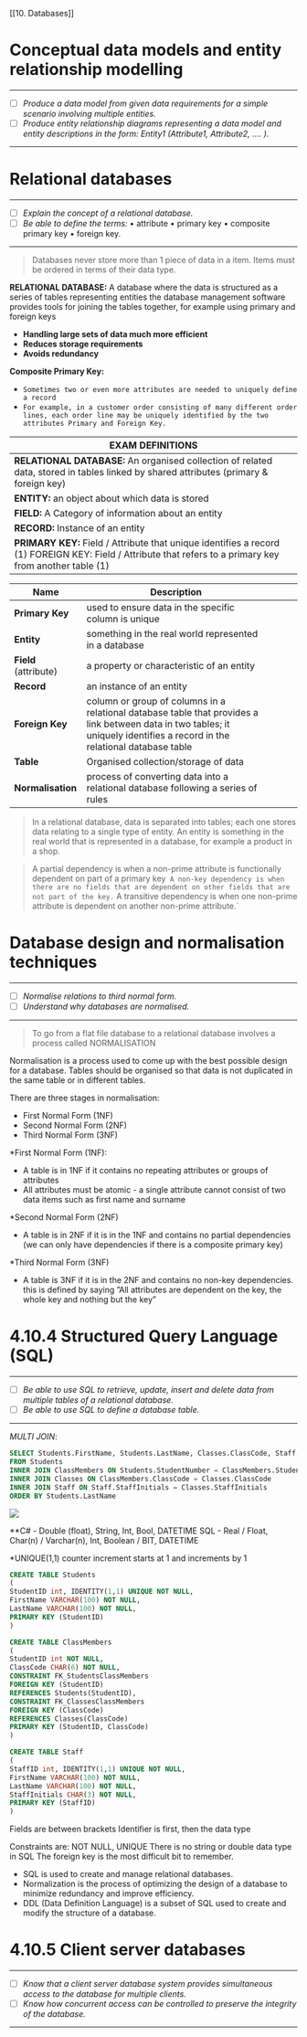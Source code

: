 [[10. Databases]]
# Conceptual data models and entity relationship modelling
---
- [ ] *Produce a data model from given data requirements for a simple scenario involving multiple entities.*
- [ ] *Produce entity relationship diagrams representing a data model and entity descriptions in the form: Entity1 (Attribute1, Attribute2, …. ).*
---

# Relational databases
---
- [ ] *Explain the concept of a relational database.*
- [ ] *Be able to define the terms:* 
	• attribute
	• primary key
	• composite primary key
	• foreign key.
---
> Databases never store more than 1 piece of data in a item. Items must be ordered in terms of their data type.

**RELATIONAL DATABASE:** A database where the data is structured as a series of tables representing entities the database management software provides tools for joining the tables together, for example using primary and foreign keys

- **Handling large sets of data much more efficient**
- **Reduces storage requirements**
- **Avoids redundancy**

**Composite Primary Key:**
- `Sometimes two or even more attributes are needed to uniquely define a record`
- `For example, in a customer order consisting of many different order lines, each order line may be uniquely identified by the two attributes Primary and Foreign Key.`


| EXAM DEFINITIONS                                                                                                                       |
| -------------------------------------------------------------------------------------------------------------------------------------- |
| **RELATIONAL DATABASE:** An organised collection of related data, stored in tables linked by shared attributes (primary & foreign key) |
| **ENTITY:** an object about which data is stored                                                                                       |
| **FIELD:** A Category of information about an entity                                                                                   |
| **RECORD:** Instance of an entity                                                                                                      |
| **PRIMARY KEY:** Field / Attribute that unique identifies a record (1) FOREIGN KEY: Field / Attribute that refers to a primary key from another table (1)                                                                                                                                       |


| Name                  | Description                                                                                                                                                                 |     |     |     |
| --------------------- | --------------------------------------------------------------------------------------------------------------------------------------------------------------------------- | --- | --- | --- |
| **Primary Key**       | used to ensure data in the specific column is unique                                                                                                                        |     |     |     |
| **Entity**            | something in the real world represented in a database                                                                                                                       |     |     |     |
| **Field** (attribute) | a property or characteristic of an entity                                                                                                                                   |     |     |     |
| **Record**            | an instance of an entity                                                                                                                                                    |     |     |     |
| **Foreign Key**       | column or group of columns in a relational database table that provides a link between data in two tables; it uniquely identifies a record in the relational database table |     |     |     |
| **Table**             | Organised collection/storage of data                                                                                                                                        |     |     |     |
| **Normalisation**     | process of converting data into a relational database following a series of rules                                                                                           |     |     |     |

>In a relational database, data is separated into tables; each one stores data relating to a single type of entity. An entity is something in the real world that is represented in a database, for example a product in a shop.

>A partial dependency is when a non-prime attribute is functionally dependent on part of a primary key`
>A non-key dependency is when there are no fields that are dependent on other fields that are not part of the key.`
>A transitive dependency is when one non-prime attribute is dependent on another non-prime attribute.`


# Database design and normalisation techniques
---
- [ ] *Normalise relations to third normal form.*
- [ ] *Understand why databases are normalised.*
---
>To go from a flat file database to a relational database involves a process called NORMALISATION


Normalisation is a process used to come up with the best possible design for a database. Tables should be organised so that data is not duplicated in the same table or in different tables.

There are three stages in normalisation:
- First Normal Form (1NF)
- Second Normal Form (2NF)
- Third Normal Form (3NF)

*First Normal Form (1NF):
- A table is in 1NF if it contains no repeating attributes or groups of attributes
- All attributes must be atomic - a single attribute cannot consist of two data items such as first name and surname

*Second Normal Form (2NF)
- A table is in 2NF if it is in the 1NF and contains no partial dependencies (we can only have dependencies if there is a composite primary key)

*Third Normal Form (3NF)
- A table is 3NF if it is in the 2NF and contains no non-key dependencies. this is defined by saying ”All attributes are dependent on the key, the whole key and nothing but the key”


# 4.10.4 Structured Query Language (SQL)
---
- [ ] *Be able to use SQL to retrieve, update, insert and delete data from multiple tables of a relational database.*
- [ ] *Be able to use SQL to define a database table.*
---
*MULTI JOIN*:
```sql
SELECT Students.FirstName, Students.LastName, Classes.ClassCode, Staff.StaffInitials, Staff.FirstName, Staff.LastName
FROM Students
INNER JOIN ClassMembers ON Students.StudentNumber = ClassMembers.StudentNumber
INNER JOIN Classes ON ClassMembers.ClassCode = Classes.ClassCode
INNER JOIN Staff ON Staff.StaffInitials = Classes.StaffInitials
ORDER BY Students.LastName
```

![](https://uc23f274f2dfdc53c5c90e4b2b46.previews.dropboxusercontent.com/p/thumb/ACGdUH40y00JlVTuT9rzJX1huBYD4IWZabCgMiiImW1_3O52FfV6nWvJxu_337bs9mlXRTz_DUJZMvCcOUQ6EIj8ReJ_Nyw7eRoGGrzd2zqZXTG2tubZe7mPIqBRzdOyKvRxPNVdhrKxCjHuXDjJFDvXQm790QLWSGLkfTz3jfkgvXHXghDxT-yzDncLx2z99sKWA43d3yTbOxXnnoVNIEiMGCpRuoAYIP2bAiv8_9T1qX6MqjRew4rlLDvVFJAShcpGZoG_kPDWRjrpXwgt5GKVkTCglL--5hAs79176K4tkWUImbGw0C9WNTK4bAZC0gNPQshu51tH25Ls--4JoCpSyI9GKXozn4yIbqYcuLGL76J77w-Zs2nMVHvbtTn972E/p.png)

**C# - Double (float), String, Int, Bool, DATETIME 
SQL - Real / Float, Char(n) / Varchar(n), Int, Boolean / BIT, DATETIME

*UNIQUE(1,1) counter increment starts at 1 and increments by 1 
```sql
CREATE TABLE Students
(
StudentID int, IDENTITY(1,1) UNIQUE NOT NULL,
FirstName VARCHAR(100) NOT NULL,
LastName VARCHAR(100) NOT NULL,
PRIMARY KEY (StudentID)
)

CREATE TABLE ClassMembers
(
StudentID int NOT NULL,
ClassCode CHAR(6) NOT NULL,
CONSTRAINT FK_StudentsClassMembers
FOREIGN KEY (StudentID)
REFERENCES Students(StudentID),
CONSTRAINT FK_ClassesClassMembers
FOREIGN KEY (ClassCode)
REFERENCES Classes(ClassCode)
PRIMARY KEY (StudentID, ClassCode)
)

CREATE TABLE Staff
(
StaffID int, IDENTITY(1,1) UNIQUE NOT NULL,
FirstName VARCHAR(100) NOT NULL,
LastName VARCHAR(100) NOT NULL,
StaffInitials CHAR(3) NOT NULL,
PRIMARY KEY (StaffID)
) 
```

Fields are between brackets Identifier is first, then the data type

Constraints are: NOT NULL, UNIQUE There is no string or double data type in SQL The foreign key is the most difficult bit to remember.
- SQL is used to create and manage relational databases.
- Normalization is the process of optimizing the design of a database to minimize redundancy and improve efficiency.
- DDL (Data Definition Language) is a subset of SQL used to create and modify the structure of a database.


# 4.10.5 Client server databases
---
- [ ] *Know that a client server database system provides simultaneous access to the database for multiple clients.*
- [ ] *Know how concurrent access can be controlled to preserve the integrity of the database.*
---







